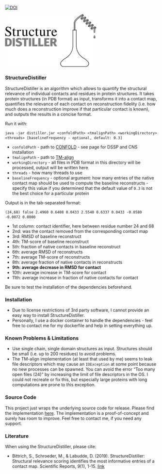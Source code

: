 [![DOI](https://zenodo.org/badge/DOI/10.5281/zenodo.1405369.svg)](https://doi.org/10.5281/zenodo.1405369)

<img src="sd-logo.png" width="300">

### StructureDistiller
StructureDistiller is an algorithm which allows to quantify the structural relevance of individual 
contacts and residues in protein structures. It takes protein structures (in PDB format) as input, transforms it into a 
contact map, quantifies the relevance of each contact on reconstruction fidelity (i.e. how much does a reconstruction 
improve if that particular contact is known), and outputs the results in a concise format.
 
Run it with:

    java -jar distiller.jar <confoldPath> <tmalignPath> <workingDirectory> <threads> [baselineFrequency - optional, default: 0.3]

* `confoldPath` - path to [CONFOLD](https://github.com/multicom-toolbox/CONFOLD) - see page for DSSP 
and CNS installation
* `tmalignPath` - path to [TM-align](https://zhanglab.ccmb.med.umich.edu/TM-align/)
* `workingDirectory` - all files in PDB format in this directory will be processed, output will be 
written here
* `threads` - how many threads to use
* `baselineFrequency` - optional argument: how many entries of the native contact map should be used to compute the 
baseline reconstructs - specify this value if you determined that the default value of `0.3` is not the best choice for 
a particular protein

Output is in the tab-separated format:

    (24,68) false 2.4960 0.6408 0.0433 2.5540 0.6337 0.0433 -0.0580 -0.0072 0.0000
    
* 1st column: contact identifier, here between residue number 24 and 68
* 2nd: was the contact removed from the corresponding contact map
* 3rd: RMSD of baseline reconstruct
* 4th: TM-score of baseline reconstruct
* 5th: fraction of native contacts in baseline reconstruct
* 6th: average RMSD of reconstructs
* 7th: average TM-score of reconstructs
* 8th: average fraction of native contacts in reconstructs
* **9th: average decrease in RMSD for contact**
* 10th: average increase in TM-score for contact
* 11th: average increase in fraction of native contacts for contact

Be sure to test the installation of the dependencies beforehand.

### Installation
* Due to license restrictions of 3rd party software, I cannot provide an easy way to install StructureDistiller.
* Personally, I use a docker container to handle the dependencies - feel free to contact me for my dockerfile and help in
setting everything up.

### Known Problems & Limitations
* Use single chain, single domain structures as input. Structures should be small (i.e. up to 200 residues) to avoid 
problems.
* The TM-align implementation (at least that used by me) seems to leak file descriptors which may cause an `IOException` 
at some point because no new processes can be spawned. You can avoid the error “Too many open files (24)” by increasing
the limit of file descriptors in the OS. I could not recreate or fix this, but especially large proteins with long 
computations are prone to this exception.

### Source Code
This project just wraps the underlying source code for release. Please find the implementation 
[here](https://github.com/JonStargaryen/jstructure). The implementation is a proof-of-concept and surely has room to
improve. Feel free to contact me, if you need any support.

### Literature
When using the StructureDistiller, please cite:
- Bittrich, S., Schroeder, M., & Labudde, D. (2019). StructureDistiller: Structural relevance scoring identifies the most informative entries of a contact map. Scientific Reports, 9(1), 1-15. [link](https://www.nature.com/articles/s41598-019-55047-4)
